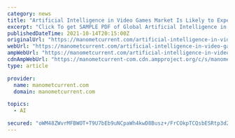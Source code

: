 ```yaml
---
category: news
title: "Artificial Intelligence in Video Games Market Is Likely to Experience a Tremendous Growth in Near Future"
excerpt: "Click To get SAMPLE PDF of Global Artificial Intelligence in Video Games Market (Including Full TOC, Table & Figures) Global Artificial Intelligence in Video Games Market and Competitive Analysis Know your current market situation!"
publishedDateTime: 2021-10-14T20:15:00Z
originalUrl: "https://manometcurrent.com/artificial-intelligence-in-video-games-market-is-likely-to-experience-a-tremendous-growth-in-near-future/"
webUrl: "https://manometcurrent.com/artificial-intelligence-in-video-games-market-is-likely-to-experience-a-tremendous-growth-in-near-future/"
ampWebUrl: "https://manometcurrent.com/artificial-intelligence-in-video-games-market-is-likely-to-experience-a-tremendous-growth-in-near-future/"
cdnAmpWebUrl: "https://manometcurrent-com.cdn.ampproject.org/c/s/manometcurrent.com/artificial-intelligence-in-video-games-market-is-likely-to-experience-a-tremendous-growth-in-near-future/"
type: article

provider:
  name: manometcurrent.com
  domain: manometcurrent.com

topics:
  - AI

secured: "oWM48ZWvrMFBWOT+T9U7bEb9uNCpaWh4kwD8Busz+/FrCOkpTCQsbESRtp3d2KqwEZr2NVe+bqkzTdHkQmtyue1FWRNZ43t3846XRfU0ukUS8eF10CwtrWH6REk52lDnVR/v7bETpVAy1MX7X2bQBMj+3xJncHpJRTEBM984G0C1UYUjRbu/mBEVePHJOKUniv9GdJvmMVyqqxLzNfFdgKnu2kpsF70vopO+fvS1B361J0DCmdPETYr1Rz5uWnVsujZYtYcl6Ft2cRgWktM0XZHPb5jHpu8jvFKIZA3zcxrTODHUNQOK3YarPPh8vkHdsqkwZzzxaoJPneUNdLPk4vqlFVamxsT6cIxpHATJdSE=;EfQzzITqfVoMjWi6ZsFxCg=="
---
```


